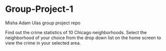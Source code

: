 # Group-Project-1
Misha Adam Ulas group project repo

Find out the crime statistics of 10 Chicago neighborhoods.
Select the neighborhood of your choice from the drop down list on the home screen to view the crime in your selected area. 

